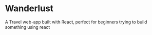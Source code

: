 # Wanderlust
A Travel web-app built with React, perfect for beginners trying to build something using react

